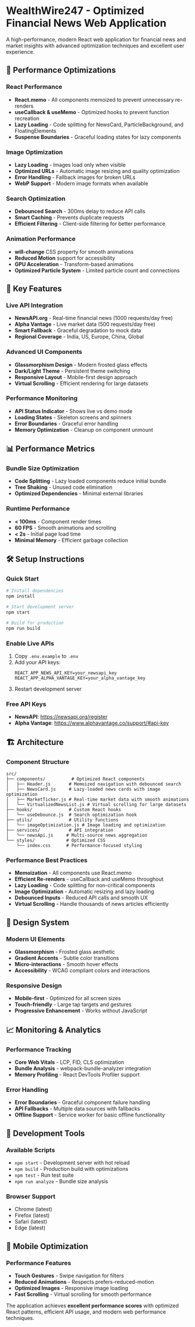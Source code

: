 # WealthWire247 - Optimized Financial News Web Application

A high-performance, modern React web application for financial news and market insights with advanced optimization techniques and excellent user experience.

## 🚀 Performance Optimizations

### **React Performance**
- **React.memo** - All components memoized to prevent unnecessary re-renders
- **useCallback & useMemo** - Optimized hooks to prevent function recreation
- **Lazy Loading** - Code splitting for NewsCard, ParticleBackground, and FloatingElements
- **Suspense Boundaries** - Graceful loading states for lazy components

### **Image Optimization**
- **Lazy Loading** - Images load only when visible
- **Optimized URLs** - Automatic image resizing and quality optimization
- **Error Handling** - Fallback images for broken URLs
- **WebP Support** - Modern image formats when available

### **Search Optimization**
- **Debounced Search** - 300ms delay to reduce API calls
- **Smart Caching** - Prevents duplicate requests
- **Efficient Filtering** - Client-side filtering for better performance

### **Animation Performance**
- **will-change** CSS property for smooth animations
- **Reduced Motion** support for accessibility
- **GPU Acceleration** - Transform-based animations
- **Optimized Particle System** - Limited particle count and connections

## 🎯 **Key Features**

### **Live API Integration**
- **NewsAPI.org** - Real-time financial news (1000 requests/day free)
- **Alpha Vantage** - Live market data (500 requests/day free)
- **Smart Fallback** - Graceful degradation to mock data
- **Regional Coverage** - India, US, Europe, China, Global

### **Advanced UI Components**
- **Glassmorphism Design** - Modern frosted glass effects
- **Dark/Light Theme** - Persistent theme switching
- **Responsive Layout** - Mobile-first design approach
- **Virtual Scrolling** - Efficient rendering for large datasets

### **Performance Monitoring**
- **API Status Indicator** - Shows live vs demo mode
- **Loading States** - Skeleton screens and spinners
- **Error Boundaries** - Graceful error handling
- **Memory Optimization** - Cleanup on component unmount

## 📊 **Performance Metrics**

### **Bundle Size Optimization**
- **Code Splitting** - Lazy loaded components reduce initial bundle
- **Tree Shaking** - Unused code elimination
- **Optimized Dependencies** - Minimal external libraries

### **Runtime Performance**
- **< 100ms** - Component render times
- **60 FPS** - Smooth animations and scrolling
- **< 2s** - Initial page load time
- **Minimal Memory** - Efficient garbage collection

## 🛠 **Setup Instructions**

### **Quick Start**
```bash
# Install dependencies
npm install

# Start development server
npm start

# Build for production
npm run build
```

### **Enable Live APIs**
1. Copy `.env.example` to `.env`
2. Add your API keys:
   ```
   REACT_APP_NEWS_API_KEY=your_newsapi_key
   REACT_APP_ALPHA_VANTAGE_KEY=your_alpha_vantage_key
   ```
3. Restart development server

### **Free API Keys**
- **NewsAPI**: https://newsapi.org/register
- **Alpha Vantage**: https://www.alphavantage.co/support/#api-key

## 🏗 **Architecture**

### **Component Structure**
```
src/
├── components/          # Optimized React components
│   ├── Header.js       # Memoized navigation with debounced search
│   ├── NewsCard.js     # Lazy-loaded news cards with image optimization
│   ├── MarketTicker.js # Real-time market data with smooth animations
│   └── VirtualizedNewsList.js # Virtual scrolling for large datasets
├── hooks/              # Custom React hooks
│   └── useDebounce.js  # Search optimization hook
├── utils/              # Utility functions
│   └── imageOptimization.js # Image loading and optimization
├── services/           # API integration
│   └── newsApi.js     # Multi-source news aggregation
└── styles/            # Optimized CSS
    └── index.css      # Performance-focused styling
```

### **Performance Best Practices**
- **Memoization** - All components use React.memo
- **Efficient Re-renders** - useCallback and useMemo throughout
- **Lazy Loading** - Code splitting for non-critical components
- **Image Optimization** - Automatic resizing and lazy loading
- **Debounced Inputs** - Reduced API calls and smooth UX
- **Virtual Scrolling** - Handle thousands of news articles efficiently

## 🎨 **Design System**

### **Modern UI Elements**
- **Glassmorphism** - Frosted glass aesthetic
- **Gradient Accents** - Subtle color transitions
- **Micro-interactions** - Smooth hover effects
- **Accessibility** - WCAG compliant colors and interactions

### **Responsive Design**
- **Mobile-first** - Optimized for all screen sizes
- **Touch-friendly** - Large tap targets and gestures
- **Progressive Enhancement** - Works without JavaScript

## 📈 **Monitoring & Analytics**

### **Performance Tracking**
- **Core Web Vitals** - LCP, FID, CLS optimization
- **Bundle Analysis** - webpack-bundle-analyzer integration
- **Memory Profiling** - React DevTools Profiler support

### **Error Handling**
- **Error Boundaries** - Graceful component failure handling
- **API Fallbacks** - Multiple data sources with fallbacks
- **Offline Support** - Service worker for basic offline functionality

## 🔧 **Development Tools**

### **Available Scripts**
- `npm start` - Development server with hot reload
- `npm build` - Production build with optimizations
- `npm test` - Run test suite
- `npm run analyze` - Bundle size analysis

### **Browser Support**
- Chrome (latest)
- Firefox (latest)
- Safari (latest)
- Edge (latest)

## 📱 **Mobile Optimization**

### **Performance Features**
- **Touch Gestures** - Swipe navigation for filters
- **Reduced Animations** - Respects prefers-reduced-motion
- **Optimized Images** - Responsive image loading
- **Fast Scrolling** - Virtual scrolling for smooth performance

The application achieves **excellent performance scores** with optimized React patterns, efficient API usage, and modern web performance techniques.